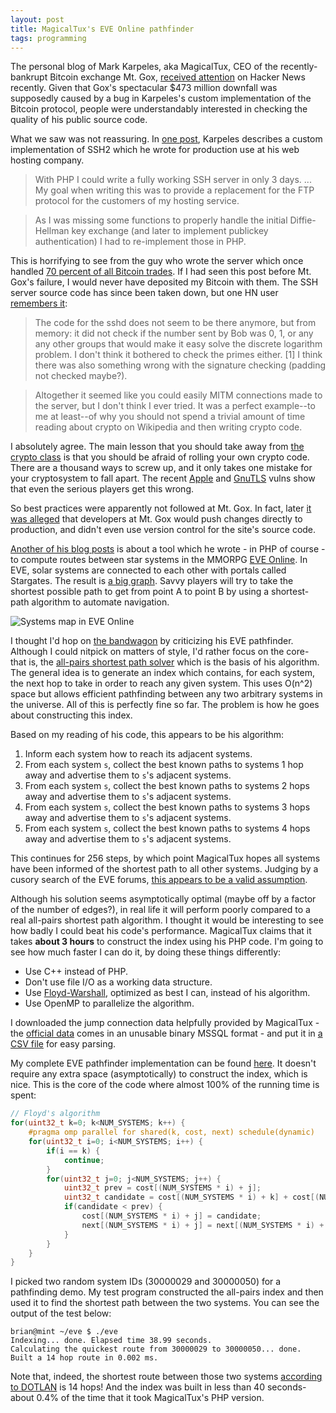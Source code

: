 ```yaml
---
layout: post
title: MagicalTux's EVE Online pathfinder
tags: programming
---
```


The personal blog of Mark Karpeles, aka MagicalTux, CEO of the recently-bankrupt Bitcoin exchange Mt. Gox, [received attention](https://news.ycombinator.com/item?id=7295932) on Hacker News recently. Given that Gox's spectacular $473 million downfall was supposedly caused by a bug in Karpeles's custom implementation of the Bitcoin protocol, people were understandably interested in checking the quality of his public source code.

What we saw was not reassuring. In [one post](https://web.archive.org/web/20140226001727/http://blog.magicaltux.net/2010/06/27/php-can-do-anything-what-about-some-ssh/), Karpeles describes a custom implementation of SSH2 which he wrote for production use at his web hosting company.

> With PHP I could write a fully working SSH server in only 3 days. ... My goal when writing this was to provide a replacement for the FTP protocol for the customers of my hosting service.

> As I was missing some functions to properly handle the initial Diffie-Hellman key exchange (and later to implement publickey authentication) I had to re-implement those in PHP.

This is horrifying to see from the guy who wrote the server which once handled [70 percent of all Bitcoin trades](http://www.wired.com/wiredenterprise/2013/11/mtgox/all/). If I had seen this post before Mt. Gox's failure, I would never have deposited my Bitcoin with them. The SSH server source code has since been taken down, but one HN user [remembers it](https://news.ycombinator.com/item?id=7335178):

> The code for the sshd does not seem to be there anymore, but from memory: it did not check if the number sent by Bob was 0, 1, or any any other groups that would make it easy solve the discrete logarithm problem. I don't think it bothered to check the primes either. [1] I think there was also something wrong with the signature checking (padding not checked maybe?).

> Altogether it seemed like you could easily MITM connections made to the server, but I don't think I ever tried. It was a perfect example--to me at least--of why you should not spend a trivial amount of time reading about crypto on Wikipedia and then writing crypto code.

I absolutely agree. The main lesson that you should take away from [the crypto class](https://class.coursera.org/crypto-preview/lecture) is that you should be afraid of rolling your own crypto code. There are a thousand ways to screw up, and it only takes one mistake for your cryptosystem to fall apart. The recent [Apple](https://www.imperialviolet.org/2014/02/22/applebug.html) and [GnuTLS](http://arstechnica.com/security/2014/03/critical-crypto-bug-leaves-linux-hundreds-of-apps-open-to-eavesdropping/) vulns show that even the serious players get this wrong.

So best practices were apparently not followed at Mt. Gox. In fact, later [it was alleged](http://www.wired.com/wiredenterprise/2014/03/bitcoin-exchange/) that developers at Mt. Gox would push changes directly to production, and didn't even use version control for the site's source code.

[Another of his blog posts](https://web.archive.org/web/20101125085812/http://blog.magicaltux.net/2008/11/30/eve-online-pathfinder/) is about a tool which he wrote - in PHP of course - to compute routes between star systems in the MMORPG [EVE Online](https://en.wikipedia.org/wiki/Eve_Online). In EVE, solar systems are connected to each other with portals called Stargates. The result is [a big graph](http://evemaps.dotlan.net/). Savvy players will try to take the shortest possible path to get from point A to point B by using a shortest-path algorithm to automate navigation.

![Systems map in EVE Online](/images/eve-systems.png)

I thought I'd hop on [the bandwagon](https://news.ycombinator.com/item?id=7332391) by criticizing his EVE pathfinder. Although I could nitpick on matters of style, I'd rather focus on the core- that is, the [all-pairs shortest path solver](https://en.wikipedia.org/wiki/Shortest_path_problem#All-pairs_shortest_paths) which is the basis of his algorithm. The general idea is to generate an index which contains, for each system, the next hop to take in order to reach any given system. This uses O(n^2) space but allows efficient pathfinding between any two arbitrary systems in the universe. All of this is perfectly fine so far. The problem is how he goes about constructing this index.

Based on my reading of his code, this appears to be his algorithm:

1. Inform each system how to reach its adjacent systems.
2. From each system `s`, collect the best known paths to systems 1 hop away and advertise them to `s`'s adjacent systems.
3. From each system `s`, collect the best known paths to systems 2 hops away and advertise them to `s`'s adjacent systems.
4. From each system `s`, collect the best known paths to systems 3 hops away and advertise them to `s`'s adjacent systems.
5. From each system `s`, collect the best known paths to systems 4 hops away and advertise them to `s`'s adjacent systems.

This continues for 256 steps, by which point MagicalTux hopes all systems have been informed of the shortest path to all other systems. Judging by a cusory search of the EVE forums, [this appears to be a valid assumption](http://oldforums.eveonline.com/?a=topic&threadID=1363890). 

Although his solution seems asymptotically optimal (maybe off by a factor of the number of edges?), in real life it will perform poorly compared to a real all-pairs shortest path algorithm. I thought it would be interesting to see how badly I could beat his code's performance. MagicalTux claims that it takes **about 3 hours** to construct the index using his PHP code. I'm going to see how much faster I can do it, by doing these things differently:

* Use C++ instead of PHP.
* Don't use file I/O as a working data structure.
* Use [Floyd-Warshall](https://en.wikipedia.org/wiki/Floyd%E2%80%93Warshall_algorithm), optimized as best I can, instead of his algorithm.
* Use OpenMP to parallelize the algorithm.

I downloaded the jump connection data helpfully provided by MagicalTux - the [official data](http://community.eveonline.com/community/fansites/toolkit/) comes in an unusable binary MSSQL format - and put it in [a CSV file](https://gist.github.com/briangordon/8fa812fecccad11e1f17) for easy parsing.

My complete EVE pathfinder implementation can be found [here](https://gist.github.com/briangordon/9330167). It doesn't require any extra space (asymptotically) to construct the index, which is nice. This is the core of the code where almost 100% of the running time is spent:

~~~ cpp
// Floyd's algorithm
for(uint32_t k=0; k<NUM_SYSTEMS; k++) {
    #pragma omp parallel for shared(k, cost, next) schedule(dynamic)
    for(uint32_t i=0; i<NUM_SYSTEMS; i++) {
        if(i == k) {
            continue;
        }
        for(uint32_t j=0; j<NUM_SYSTEMS; j++) {
            uint32_t prev = cost[(NUM_SYSTEMS * i) + j];
            uint32_t candidate = cost[(NUM_SYSTEMS * i) + k] + cost[(NUM_SYSTEMS * k) + j];
            if(candidate < prev) {
                cost[(NUM_SYSTEMS * i) + j] = candidate;
                next[(NUM_SYSTEMS * i) + j] = next[(NUM_SYSTEMS * i) + k];
            }
        }
    }
}
~~~

I picked two random system IDs (30000029 and 30000050) for a pathfinding demo. My test program constructed the all-pairs index and then used it to find the shortest path between the two systems. You can see the output of the test below:

    brian@mint ~/eve $ ./eve 
    Indexing... done. Elapsed time 38.99 seconds.
    Calculating the quickest route from 30000029 to 30000050... done.
    Built a 14 hop route in 0.002 ms.

Note that, indeed, the shortest route between those two systems [according to DOTLAN](http://evemaps.dotlan.net/route/Lachailes:Fera) is 14 hops! And the index was built in less than 40 seconds- about 0.4% of the time that it took MagicalTux's PHP version.
